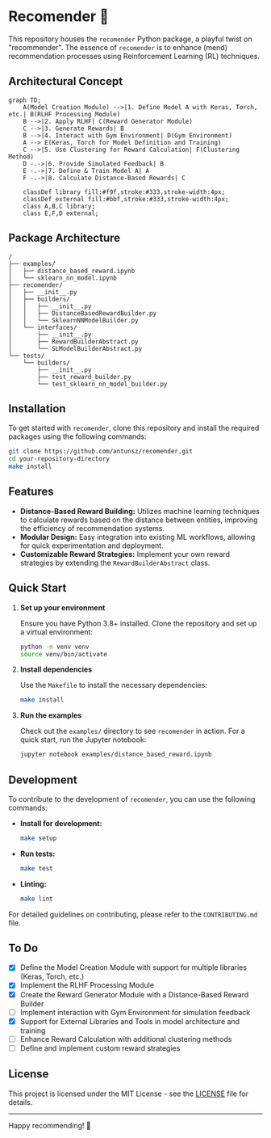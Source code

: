 
# Recomender 🚀

This repository houses the `recomender` Python package, a playful twist on "recommender". The essence of `recomender` is to enhance (mend) recommendation processes using Reinforcement Learning (RL) techniques.

## Architectural Concept

```mermaid
graph TD;
    A(Model Creation Module) -->|1. Define Model A with Keras, Torch, etc.| B(RLHF Processing Module)
    B -->|2. Apply RLHF| C(Reward Generator Module)
    C -->|3. Generate Rewards| B
    B -->|4. Interact with Gym Environment| D(Gym Environment)
    A --> E(Keras, Torch for Model Definition and Training)
    C -->|5. Use Clustering for Reward Calculation| F(Clustering Method)
    D -.->|6. Provide Simulated Feedback| B
    E -.->|7. Define & Train Model A| A
    F -.->|8. Calculate Distance-Based Rewards| C

    classDef library fill:#f9f,stroke:#333,stroke-width:4px;
    classDef external fill:#bbf,stroke:#333,stroke-width:4px;
    class A,B,C library;
    class E,F,D external;
```

## Package Architecture

```plaintext
/
├── examples/
│   ├── distance_based_reward.ipynb
│   └── sklearn_nn_model.ipynb
├── recomender/
│   ├── __init__.py
│   ├── builders/
│   │   ├── __init__.py
│   │   ├── DistanceBasedRewardBuilder.py
│   │   └── SklearnNNModelBuilder.py
│   └── interfaces/
│       ├── __init__.py
│       ├── RewardBuilderAbstract.py
│       └── SLModelBuilderAbstract.py
└── tests/
    └── builders/
        ├── __init__.py
        ├── test_reward_builder.py
        └── test_sklearn_nn_model_builder.py
```

## Installation

To get started with `recomender`, clone this repository and install the required packages using the following commands:

```bash
git clone https://github.com/antunsz/recomender.git
cd your-repository-directory
make install
```

## Features

- **Distance-Based Reward Building:** Utilizes machine learning techniques to calculate rewards based on the distance between entities, improving the efficiency of recommendation systems.
- **Modular Design:** Easy integration into existing ML workflows, allowing for quick experimentation and deployment.
- **Customizable Reward Strategies:** Implement your own reward strategies by extending the `RewardBuilderAbstract` class.

## Quick Start

1. **Set up your environment**
   
   Ensure you have Python 3.8+ installed. Clone the repository and set up a virtual environment:
   
   ```bash
   python -m venv venv
   source venv/bin/activate
   ```

2. **Install dependencies**
   
   Use the `Makefile` to install the necessary dependencies:
   
   ```bash
   make install
   ```

3. **Run the examples**
   
   Check out the `examples/` directory to see `recomender` in action. For a quick start, run the Jupyter notebook:
   
   ```bash
   jupyter notebook examples/distance_based_reward.ipynb
   ```

## Development

To contribute to the development of `recomender`, you can use the following commands:

- **Install for development:**
  
  ```bash
  make setup
  ```

- **Run tests:**
  
  ```bash
  make test
  ```

- **Linting:**
  
  ```bash
  make lint
  ```

For detailed guidelines on contributing, please refer to the `CONTRIBUTING.md` file.

## To Do

- [x] Define the Model Creation Module with support for multiple libraries (Keras, Torch, etc.)
- [x] Implement the RLHF Processing Module
- [x] Create the Reward Generator Module with a Distance-Based Reward Builder
- [ ] Implement interaction with Gym Environment for simulation feedback
- [x] Support for External Libraries and Tools in model architecture and training
- [ ] Enhance Reward Calculation with additional clustering methods
- [ ] Define and implement custom reward strategies

## License

This project is licensed under the MIT License - see the [LICENSE](LICENSE) file for details.

---

Happy recommending! 🎉

